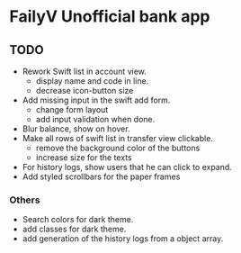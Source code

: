 # FailyV Unofficial bank app

## TODO

- Rework Swift list in account view.
    - display name and code in line.
    - decrease icon-button size
- Add missing input in the swift add form.
    - change form layout
    - add input validation when done.
- Blur balance, show on hover.
- Make all rows of swift list in transfer view clickable.
    - remove the background color of the buttons
    - increase size for the texts
- For history logs, show users that he can click to expand.
- Add styled scrollbars for the paper frames

### Others

- Search colors for dark theme.
- add classes for dark theme.
- add generation of the history logs from a object array.